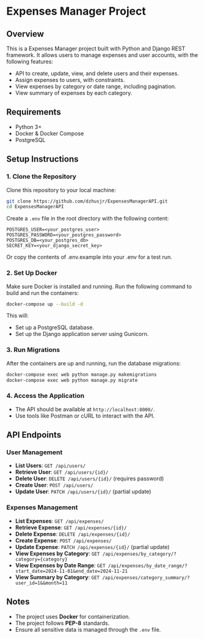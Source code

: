# Expenses Manager Project

## Overview
This is a Expenses Manager project built with Python and Django REST framework. It allows users to manage expenses and user accounts, with the following features:
- API to create, update, view, and delete users and their expenses.
- Assign expenses to users, with constraints.
- View expenses by category or date range, including pagination.
- View summary of expenses by each category.

## Requirements
- Python 3+
- Docker & Docker Compose
- PostgreSQL

## Setup Instructions

### 1. Clone the Repository
Clone this repository to your local machine:

```bash
git clone https://github.com/dzhusjr/ExpensesManagerAPI.git
cd ExpensesManagerAPI
```
Create a `.env` file in the root directory with the following content:

```
POSTGRES_USER=<your_postgres_user>
POSTGRES_PASSWORD=<your_postgres_password>
POSTGRES_DB=<your_postgres_db>
SECRET_KEY=<your_django_secret_key>
```
Or copy the contents of .env.example into your .env for a test run.

### 2. Set Up Docker
Make sure Docker is installed and running. Run the following command to build and run the containers:

```bash
docker-compose up --build -d
```

This will:
- Set up a PostgreSQL database.
- Set up the Django application server using Gunicorn.

### 3. Run Migrations
After the containers are up and running, run the database migrations:

```bash
docker-compose exec web python manage.py makemigrations
docker-compose exec web python manage.py migrate
```

### 4. Access the Application
- The API should be available at `http://localhost:8000/`.
- Use tools like Postman or cURL to interact with the API.

## API Endpoints
### User Management
- **List Users**: `GET /api/users/`
- **Retrieve User**: `GET /api/users/{id}/`
- **Delete User**: `DELETE /api/users/{id}/` (requires password)
- **Create User**: `POST /api/users/`
- **Update User**: `PATCH /api/users/{id}/` (partial update)

### Expenses Management
- **List Expenses**: `GET /api/expenses/`
- **Retrieve Expense**: `GET /api/expenses/{id}/`
- **Delete Expense**: `DELETE /api/expenses/{id}/`
- **Create Expense**: `POST /api/expenses/`
- **Update Expense**: `PATCH /api/expenses/{id}/` (partial update)
- **View Expenses by Category**: `GET /api/expenses/by_category/?category={category}`
- **View Expenses by Date Range**: `GET /api/expenses/by_date_range/?start_date=2024-11-01&end_date=2024-11-21`
- **View Summary by Category**: `GET /api/expenses/category_summary/?user_id=1&&month=11`

## Notes
- The project uses **Docker** for containerization.
- The project follows **PEP-8** standards.
- Ensure all sensitive data is managed through the `.env` file.
